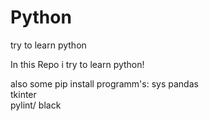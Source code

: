 # Python
try to learn python

In this Repo i try to learn python!

also some pip install programm's:
sys
pandas    
tkinter    
pylint/ black
